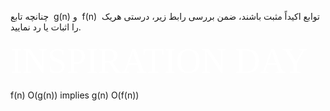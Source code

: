 
<div style="dir:rtl">  


چنانچه تابع &lrm; g(n) &lrm;و  &lrm; f(n) &lrm; توابع اکیداً مثبت باشند، ضمن بررسی رابط زیر، درستی هریک را اثبات یا رد نمایید.
 

</div>
 
<span style="color:#fff; font-family: 'Bebas Neue'; font-size: 4em;">INSPIRATION DAY</span>

f(n) O(g(n)) implies g(n) O(f(n))

